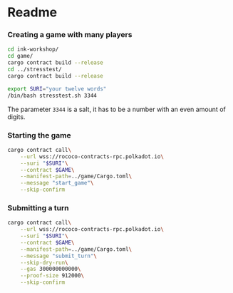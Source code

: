 # Readme 

### Creating a game with many players

```bash
cd ink-workshop/
cd game/
cargo contract build --release
cd ../stresstest/
cargo contract build --release

export SURI="your twelve words"
/bin/bash stresstest.sh 3344
```
The parameter `3344` is a salt, it has to be a number with an even amount of digits.

### Starting the game

```bash
cargo contract call\
    --url wss://rococo-contracts-rpc.polkadot.io\
    --suri "$SURI"\
    --contract $GAME\
    --manifest-path=../game/Cargo.toml\
    --message "start_game"\
    --skip-confirm
```

### Submitting a turn

```bash
cargo contract call\
    --url wss://rococo-contracts-rpc.polkadot.io\
    --suri "$SURI"\
    --contract $GAME\
    --manifest-path=../game/Cargo.toml\
    --message "submit_turn"\
    --skip-dry-run\
    --gas 300000000000\
    --proof-size 912000\
    --skip-confirm
```
